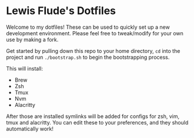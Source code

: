 # Lewis Flude's Dotfiles

Welcome to my dotfiles! These can be used to quickly set up a new development environment. Please feel free to tweak/modify for your own use by making a fork.

Get started by pulling down this repo to your home directory, `cd` into the project and run `./bootstrap.sh` to begin the bootstrapping process.

This will install:

* Brew
* Zsh
* Tmux
* Nvm
* Alacritty

After those are installed symlinks will be added for configs for zsh, vim, tmux and alacritty. You can edit these to your preferences, and they should automatically work!
